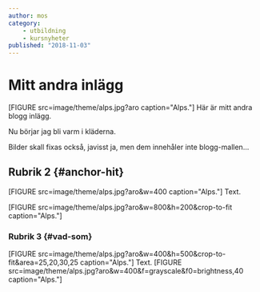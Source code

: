```yaml
---
author: mos
category:
    - utbildning
    - kursnyheter
published: "2018-11-03"
---
```

Mitt andra inlägg
==================================
[FIGURE src=image/theme/alps.jpg?aro caption="Alps."]
Här är mitt andra blogg inlägg.

Nu börjar jag bli varm i kläderna.

<!--more-->

Bilder skall fixas också, javisst ja, men dem innehåler inte blogg-mallen...



Rubrik 2 {#anchor-hit}
-----------------------------------
[FIGURE src=image/theme/alps.jpg?aro&w=400 caption="Alps."]
Text.

[FIGURE src=image/theme/alps.jpg?aro&w=800&h=200&crop-to-fit caption="Alps."]

### Rubrik 3 {#vad-som}
[FIGURE src=image/theme/alps.jpg?aro&w=400&h=500&crop-to-fit&area=25,20,30,25 caption="Alps."]
Text.
[FIGURE src=image/theme/alps.jpg?aro&w=400&f=grayscale&f0=brightness,40 caption="Alps."]
